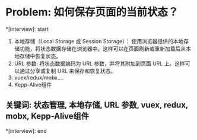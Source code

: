 # Problem: 如何保存页面的当前状态？

*[interview]: start
1. 本地存储（Local Storage 或 Session Storage）： 使用浏览器提供的本地存储功能，将状态数据存储在浏览器中。这样可以在页面刷新或重新加载后从本地存储中恢复状态。
2. URL 参数:  将状态数据编码为 URL 参数，并将其附加到页面 URL 上。这样可以通过分享或复制 URL 来保存和恢复状态。
3. vuex/redux/mobx....
4. Kepp-Alive组件

## 关键词: 状态管理, 本地存储, URL 参数, vuex, redux, mobx, Kepp-Alive组件
*[interview]: end
